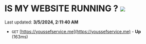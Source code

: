 # IS MY WEBSITE RUNNING ? [![](https://img.shields.io/static/v1?label=Sponsor&message=%E2%9D%A4&logo=GitHub&color=%23fe8e86)](https://github.com/sponsors/<username>)

Last updated: **3/5/2024, 2:11:40 AM**

- `GET` [https://youssefservice.me](https://youssefservice.me) - **Up** (163ms)
